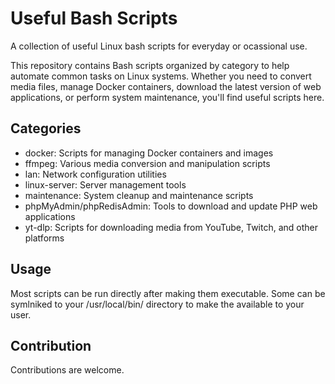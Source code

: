 # Useful Bash Scripts

A collection of useful Linux bash scripts for everyday or ocassional use.

This repository contains Bash scripts organized by category to help automate common tasks on Linux systems. Whether you need to convert media files, manage Docker containers, download the latest version of web applications, or perform system maintenance, you'll find useful scripts here.

## Categories

- docker: Scripts for managing Docker containers and images
- ffmpeg: Various media conversion and manipulation scripts
- lan: Network configuration utilities
- linux-server: Server management tools
- maintenance: System cleanup and maintenance scripts
- phpMyAdmin/phpRedisAdmin: Tools to download and update PHP web applications
- yt-dlp: Scripts for downloading media from YouTube, Twitch, and other platforms

## Usage

Most scripts can be run directly after making them executable. Some can be symlniked to your /usr/local/bin/ directory to make the available to your user.

## Contribution

Contributions are welcome.
